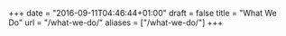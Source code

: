 +++
date = "2016-09-11T04:46:44+01:00"
draft = false
title = "What We Do"
url = "/what-we-do/"
aliases = ["/what-we-do/"]
+++